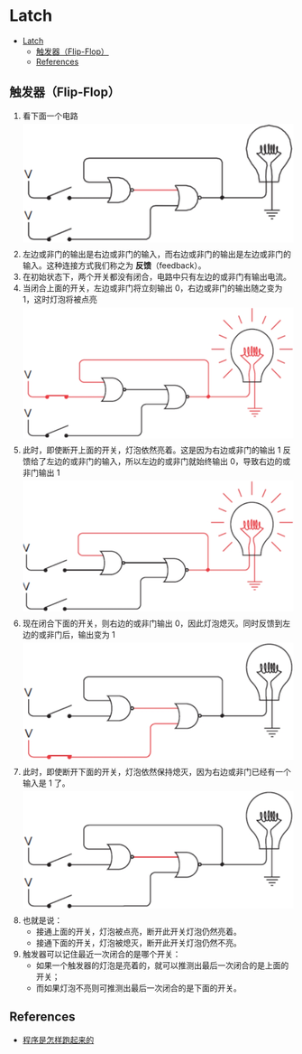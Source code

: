 # Latch


<!-- TOC -->

- [Latch](#latch)
    - [触发器（Flip-Flop）](#触发器flip-flop)
    - [References](#references)

<!-- /TOC -->


## 触发器（Flip-Flop）
1. 看下面一个电路
    <img src="./images/07.jfif" width="600" style="display: block; margin: 5px 0 10px;" />
2. 左边或非门的输出是右边或非门的输入，而右边或非门的输出是左边或非门的输入。这种连接方式我们称之为 **反馈**（feedback）。
3. 在初始状态下，两个开关都没有闭合，电路中只有左边的或非门有输出电流。
4. 当闭合上面的开关，左边或非门将立刻输出 0，右边或非门的输出随之变为 1，这时灯泡将被点亮
    <img src="./images/08.jfif" width="600" style="display: block; margin: 5px 0 10px;" />
5. 此时，即使断开上面的开关，灯泡依然亮着。这是因为右边或非门的输出 1 反馈给了左边的或非门的输入，所以左边的或非门就始终输出 0，导致右边的或非门输出 1
    <img src="./images/09.jfif" width="600" style="display: block; margin: 5px 0 10px;" />
6. 现在闭合下面的开关，则右边的或非门输出 0，因此灯泡熄灭。同时反馈到左边的或非门后，输出变为 1
    <img src="./images/10.jfif" width="600" style="display: block; margin: 5px 0 10px;" />
7. 此时，即使断开下面的开关，灯泡依然保持熄灭，因为右边或非门已经有一个输入是 1 了。    
    <img src="./images/11.jfif" width="600" style="display: block; margin: 5px 0 10px;" />
8. 也就是说：
    * 接通上面的开关，灯泡被点亮，断开此开关灯泡仍然亮着。
    * 接通下面的开关，灯泡被熄灭，断开此开关灯泡仍然不亮。
9. 触发器可以记住最近一次闭合的是哪个开关：
    * 如果一个触发器的灯泡是亮着的，就可以推测出最后一次闭合的是上面的开关；
    * 而如果灯泡不亮则可推测出最后一次闭合的是下面的开关。


## References
* [程序是怎样跑起来的](https://book.douban.com/subject/26365491/)